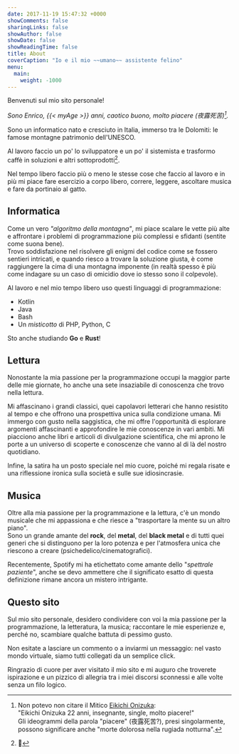 ```yaml
---
date: 2017-11-19 15:47:32 +0000
showComments: false
sharingLinks: false
showAuthor: false
showDate: false
showReadingTime: false
title: About
coverCaption: "Io e il mio ~~umano~~ assistente felino"
menu:
  main:
    weight: -1000
---
```

Benvenuti sul mio sito personale!  

*Sono Enrico, {{< myAge >}} anni, caotico buono, molto piacere (夜露死苦)[^0].*

Sono un informatico nato e cresciuto in Italia,  immerso tra le Dolomiti: le famose montagne patrimonio dell'UNESCO.

Al lavoro faccio un po' lo sviluppatore e un po' il sistemista e trasformo caffè in soluzioni e altri sottoprodotti[^1].

Nel tempo libero faccio più o meno le stesse cose che faccio al lavoro e in più mi piace fare esercizio a corpo libero, correre, leggere, ascoltare musica e fare da portinaio al gatto.

## Informatica

Come un vero *"algoritmo della montagna"*, mi piace scalare le vette più alte e affrontare i problemi di programmazione più complessi e sfidanti (sentite come suona bene).  
Trovo soddisfazione nel risolvere gli enigmi del codice come se fossero sentieri intricati, e quando riesco a trovare la soluzione giusta, è come raggiungere la cima di una montagna imponente (in realtà spesso è più come indagare su un caso di omicidio dove io stesso sono il colpevole).

Al lavoro e nel mio tempo libero uso questi linguaggi di programmazione:
* Kotlin
* Java
* Bash
* Un *misticotto* di PHP, Python, C

Sto anche studiando **Go** e **Rust**!

## Lettura

Nonostante la mia passione per la programmazione occupi la maggior parte delle mie giornate, ho anche una sete insaziabile di conoscenza che trovo nella lettura.  

Mi affascinano i grandi classici, quei capolavori letterari che hanno resistito al tempo e che offrono una prospettiva unica sulla condizione umana.  Mi immergo con gusto nella saggistica, che mi offre l'opportunità di esplorare argomenti affascinanti e approfondire le mie conoscenze in vari ambiti.  Mi piacciono anche libri e articoli di divulgazione scientifica, che mi aprono le porte a un universo di scoperte e conoscenze che vanno al di là del nostro quotidiano.  

Infine, la satira ha un posto speciale nel mio cuore, poiché mi regala risate e una riflessione ironica sulla società e sulle sue idiosincrasie.

## Musica

Oltre alla mia passione per la programmazione e la lettura, c'è un mondo musicale che mi appassiona e che riesce a "trasportare la mente su un altro piano".  
Sono un grande amante del **rock**, del **metal**, del **black metal** e di tutti quei generi che si distinguono per la loro potenza e per l'atmosfera unica che riescono a creare (psichedelico/cinematografici).    

Recentemente, Spotify mi ha etichettato come amante dello "*spettrale paziente*", anche se devo ammettere che il significato esatto di questa definizione rimane ancora un mistero intrigante.

## Questo sito

Sul mio sito personale, desidero condividere con voi la mia passione per la programmazione, la letteratura, la musica; raccontare le mie esperienze e, perché no, scambiare qualche battuta di pessimo gusto.  

Non esitate a lasciare un commento o a inviarmi un messaggio: nel vasto mondo virtuale, siamo tutti collegati da un semplice click.

Ringrazio di cuore per aver visitato il mio sito e mi auguro che troverete ispirazione e un pizzico di allegria tra i miei discorsi sconnessi e alle volte senza un filo logico.

[^0]: Non potevo non citare il Mitico [Eikichi Onizuka](https://it.wikipedia.org/wiki/Great_Teacher_Onizuka):  
"Eikichi Onizuka 22 anni, insegnante, single, molto piacere!"  
Gli ideogrammi della parola "piacere" (夜露死苦?), presi singolarmente, possono significare anche "morte dolorosa nella rugiada notturna".

[^1]: 💩